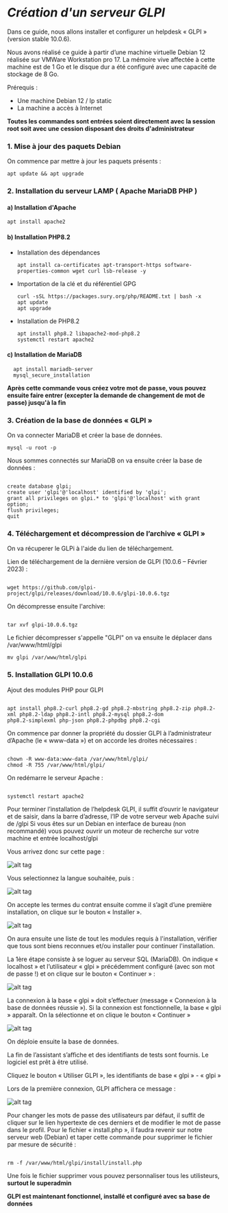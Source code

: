 # ***Création d'un serveur GLPI***

Dans ce guide, nous allons installer et configurer un helpdesk « GLPI » (version stable 10.0.6).

Nous avons réalisé ce guide à partir d’une machine virtuelle Debian 12 réalisée sur VMWare Workstation pro 17. 
La mémoire vive affectée à cette machine est de 1 Go et le disque dur a été configuré avec une capacité de stockage de 8 Go.

Prérequis :

- Une machine Debian 12 / Ip static 
- La machine a accès à Internet

**Toutes les commandes sont entrées soient directement avec la session root soit avec une cession disposant des droits d'administrateur**


### 1. Mise à jour des paquets Debian

On commence par mettre à jour les paquets présents :

````
apt update && apt upgrade
````

### 2. Installation du serveur LAMP ( Apache MariaDB PHP )

#### a) Installation d'Apache

```` 
apt install apache2
````

#### b) Installation PHP8.2

- Installation des dépendances
  ````
  apt install ca-certificates apt-transport-https software-properties-common wget curl lsb-release -y
   ````
  
- Importation de la clé et du référentiel GPG
   ````
   curl -sSL https://packages.sury.org/php/README.txt | bash -x
   apt update
   apt upgrade

    ````
- Installation de PHP8.2

  ````
  apt install php8.2 libapache2-mod-php8.2
  systemctl restart apache2

  ````

#### c) Installation de MariaDB

````
  apt install mariadb-server
  mysql_secure_installation
````
**Après cette commande vous créez votre mot de passe, vous pouvez ensuite faire entrer (excepter la demande de changement de mot de passe) jusqu'à la fin**


### 3. Création de la base de données « GLPI »

On va connecter MariaDB et créer la base de données. 

```` 
mysql -u root -p
 ````

Nous sommes connectés sur MariaDB on va ensuite créer la base de données : 

````

create database glpi; 
create user 'glpi'@'localhost' identified by 'glpi'; 
grant all privileges on glpi.* to 'glpi'@'localhost' with grant option; 
flush privileges; 
quit

````

### 4. Téléchargement et décompression de l’archive « GLPI »

On va récuperer le GLPi à l'aide du lien de téléchargement. 

Lien de téléchargement de la dernière version de GLPI (10.0.6 – Février 2023) :

````

wget https://github.com/glpi-project/glpi/releases/download/10.0.6/glpi-10.0.6.tgz

````

On décompresse ensuite l'archive: 

````

tar xvf glpi-10.0.6.tgz

````

Le fichier décompresser s'appelle "GLPI" on va ensuite le déplacer dans /var/www/html/glpi

````
mv glpi /var/www/html/glpi
 ````

### 5. Installation GLPI 10.0.6

Ajout des modules PHP pour GLPI

````

apt install php8.2-curl php8.2-gd php8.2-mbstring php8.2-zip php8.2-xml php8.2-ldap php8.2-intl php8.2-mysql php8.2-dom
php8.2-simplexml php-json php8.2-phpdbg php8.2-cgi

````

On commence par donner la propriété du dossier GLPI à l’administrateur d’Apache (le « www-data ») et on accorde les droites nécessaires :

````

chown -R www-data:www-data /var/www/html/glpi/
chmod -R 755 /var/www/html/glpi/

````

On redémarre le serveur Apache :

````

systemctl restart apache2

````

Pour terminer l’installation de l’helpdesk GLPI, il suffit d’ouvrir le navigateur et de saisir, dans la barre d’adresse, l’IP de votre serveur web Apache suivi de /glpi 
Si vous êtes sur un Debian en interface de bureau (non recommandé) vous pouvez ouvrir un moteur de recherche sur votre machine et entrée localhost/glpi

Vous arrivez donc sur cette page : 

![alt tag](https://github.com/NicolasW-7/AIS-Brief-et-TIPS/blob/main/Crypto/Screenshots/GLPI1.png)

Vous selectionnez la langue souhaitée, puis : 

![alt tag](https://github.com/NicolasW-7/AIS-Brief-et-TIPS/blob/main/Crypto/Screenshots/GLPI2.png)

On accepte les termes du contrat ensuite comme il s’agit d’une première installation, on clique sur le bouton « Installer ». 

![alt tag](https://github.com/NicolasW-7/AIS-Brief-et-TIPS/blob/main/Crypto/Screenshots/GLPI3.png)

On aura ensuite une liste de tout les modules requis à l'installation, vérifier que tous sont biens reconnues et/ou installer pour continuer l'installation. 

La 1ère étape consiste à se loguer au serveur SQL (MariaDB). On indique « localhost » et l’utilisateur « glpi » précédemment
configuré (avec son mot de passe !) et on clique sur le bouton « Continuer » :

![alt tag](https://github.com/NicolasW-7/AIS-Brief-et-TIPS/blob/main/Crypto/Screenshots/GLPI4.png)

La connexion à la base « glpi » doit s’effectuer (message « Connexion à la base de données réussie »). Si la
connexion est fonctionnelle, la base « glpi » apparaît. On la sélectionne et on clique le bouton « Continuer » 

![alt tag](https://github.com/NicolasW-7/AIS-Brief-et-TIPS/blob/main/Crypto/Screenshots/GLPI5.png)

On déploie ensuite la base de données. 

La fin de l’assistant s’affiche et des identifiants de tests sont fournis. Le logiciel est prêt à être utilisé. 

Cliquez le bouton « Utiliser GLPI », les identifiants de base « glpi » - « glpi »

Lors de la première connexion, GLPI affichera ce message :

![alt tag](https://github.com/NicolasW-7/AIS-Brief-et-TIPS/blob/main/Crypto/Screenshots/GLPI6.png)

Pour changer les mots de passe des utilisateurs par défaut, il suffit de cliquer sur le lien hypertexte de ces derniers et de modifier
le mot de passe dans le profil.
Pour le fichier « install.php », il faudra revenir sur notre serveur web (Debian) et taper cette commande pour supprimer le fichier
par mesure de sécurité :

````

rm -f /var/www/html/glpi/install/install.php

````

Une fois le fichier supprimer vous pouvez personnaliser tous les utilisteurs, **surtout le superadmin** 

**GLPI est maintenant fonctionnel, installé et configuré avec sa base de données**
